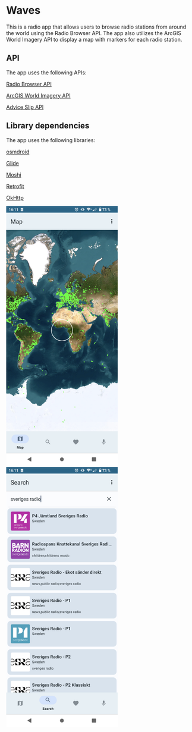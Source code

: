 # Waves

This is a radio app that allows users to browse radio stations from around the world using the Radio Browser API. The app also utilizes the ArcGIS World Imagery API to display a map with markers for each radio station.

## API

The app uses the following APIs:

[Radio Browser API](https://all.api.radio-browser.info/)

[ArcGIS World Imagery API](https://server.arcgisonline.com/arcgis/rest/services/World_Imagery/MapServer)

[Advice Slip API](https://api.adviceslip.com/)

## Library dependencies

The app uses the following libraries:

[osmdroid](https://github.com/osmdroid/osmdroid)

[Glide](https://github.com/bumptech/glide)

[Moshi](https://github.com/square/moshi)

[Retrofit](https://github.com/square/retrofit)

[OkHttp](https://github.com/square/okhttp)

<p float="left">
  <img src="/screenshot1.png" width="300" />
  <img src="/screenshot2.png" width="300" /> 
</p>
